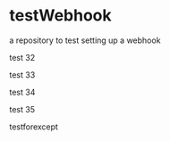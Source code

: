 # testWebhook
a repository to test setting up a webhook

test 32

test 33

test 34

test 35

testforexcept

